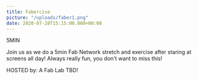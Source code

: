 ```yaml
---
title: Fabercise
picture: "/uploads/faber1.png"
date: 2020-07-28T15:15:00.000+00:00
---
```


5MIN

Join us as we do a 5min Fab Network stretch and exercise after staring at screens all day! Always really fun, you don't want to miss this!

HOSTED by: A Fab Lab TBD! 

